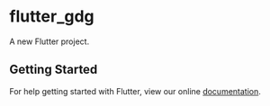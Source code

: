 # flutter_gdg

A new Flutter project.

## Getting Started

For help getting started with Flutter, view our online
[documentation](https://flutter.io/).
